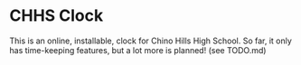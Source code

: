 # CHHS Clock

This is an online, installable, clock for Chino Hills High School. So far, it only has time-keeping features, but a lot more is planned! (see TODO.md)